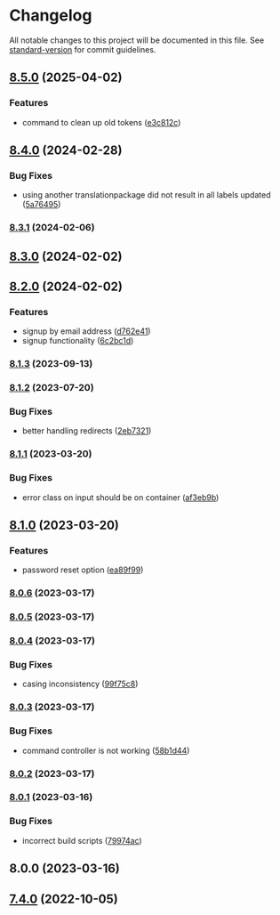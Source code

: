 # Changelog

All notable changes to this project will be documented in this file. See [standard-version](https://github.com/conventional-changelog/standard-version) for commit guidelines.

## [8.5.0](https://github.com/UpAssist/neos-frontendlogin/compare/8.4.0...8.5.0) (2025-04-02)


### Features

* command to clean up old tokens ([e3c812c](https://github.com/UpAssist/neos-frontendlogin/commit/e3c812cd3444ef1806aeb3f4029f83652b4724cd))

## [8.4.0](https://github.com/UpAssist/neos-frontendlogin/compare/8.3.1...8.4.0) (2024-02-28)


### Bug Fixes

* using another translationpackage did not result in all labels updated ([5a76495](https://github.com/UpAssist/neos-frontendlogin/commit/5a7649521cc425ab13f5e0af01dea90288de03a5))

### [8.3.1](https://github.com/UpAssist/neos-frontendlogin/compare/8.3.0...8.3.1) (2024-02-06)

## [8.3.0](https://github.com/UpAssist/neos-frontendlogin/compare/8.2.0...8.3.0) (2024-02-02)

## [8.2.0](https://github.com/UpAssist/neos-frontendlogin/compare/8.1.3...8.2.0) (2024-02-02)


### Features

* signup by email address ([d762e41](https://github.com/UpAssist/neos-frontendlogin/commit/d762e41f10390705d62d4c544e18d9758944bfe2))
* signup functionality ([6c2bc1d](https://github.com/UpAssist/neos-frontendlogin/commit/6c2bc1d97e470412ffbeb370c558185902269557))

### [8.1.3](https://bitbucket.org/upassist/upassist-neos-frontendlogin/compare/8.1.2...8.1.3) (2023-09-13)

### [8.1.2](https://bitbucket.org/upassist/upassist-neos-frontendlogin/compare/8.1.1...8.1.2) (2023-07-20)


### Bug Fixes

* better handling redirects ([2eb7321](https://bitbucket.org/upassist/upassist-neos-frontendlogin/commit/2eb73217e11eba3a62aab02b50b231eb09ef5866))

### [8.1.1](https://bitbucket.org/upassist/upassist-neos-frontendlogin/compare/8.1.0...8.1.1) (2023-03-20)


### Bug Fixes

* error class on input should be on container ([af3eb9b](https://bitbucket.org/upassist/upassist-neos-frontendlogin/commit/af3eb9b10a9678fa85698f5530d3b2f636d04d4e))

## [8.1.0](https://bitbucket.org/upassist/upassist-neos-frontendlogin/compare/8.0.6...8.1.0) (2023-03-20)


### Features

* password reset option ([ea89f99](https://bitbucket.org/upassist/upassist-neos-frontendlogin/commit/ea89f99a4938f27f9da107fbc159265af1c70560))

### [8.0.6](https://bitbucket.org/upassist/upassist-neos-frontendlogin/compare/8.0.5...8.0.6) (2023-03-17)

### [8.0.5](https://bitbucket.org/upassist/upassist-neos-frontendlogin/compare/8.0.4...8.0.5) (2023-03-17)

### [8.0.4](https://bitbucket.org/upassist/upassist-neos-frontendlogin/compare/8.0.3...8.0.4) (2023-03-17)


### Bug Fixes

* casing inconsistency ([99f75c8](https://bitbucket.org/upassist/upassist-neos-frontendlogin/commit/99f75c8452f553f45e489b5069e951c9cff93b33))

### [8.0.3](https://bitbucket.org/upassist/upassist-neos-frontendlogin/compare/8.0.2...8.0.3) (2023-03-17)


### Bug Fixes

* command controller is not working ([58b1d44](https://bitbucket.org/upassist/upassist-neos-frontendlogin/commit/58b1d44210dad2cfcb872f9cdedd36f3afe8b968))

### [8.0.2](https://bitbucket.org/upassist/upassist-neos-frontendlogin/compare/8.0.1...8.0.2) (2023-03-17)

### [8.0.1](https://bitbucket.org/upassist/upassist-neos-frontendlogin/compare/8.0.0...8.0.1) (2023-03-16)


### Bug Fixes

* incorrect build scripts ([79974ac](https://bitbucket.org/upassist/upassist-neos-frontendlogin/commit/79974acb43325aa0ee49861db977e79df6740098))

## 8.0.0 (2023-03-16)

## [7.4.0](https://bitbucket.org/upassist/upassist-neos-frontendlogin/compare/5.1.1...7.4.0) (2022-10-05)
